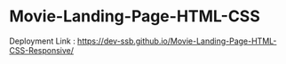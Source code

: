 # Movie-Landing-Page-HTML-CSS

Deployment Link : https://dev-ssb.github.io/Movie-Landing-Page-HTML-CSS-Responsive/
